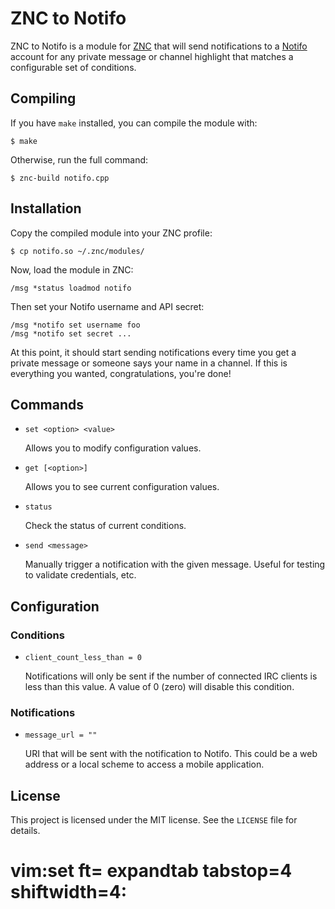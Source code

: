 ZNC to Notifo
=============

ZNC to Notifo is a module for [ZNC][] that will send notifications to a [Notifo][] account
for any private message or channel highlight that matches a configurable set of conditions.


Compiling
---------

If you have `make` installed, you can compile the module with:

    $ make

Otherwise, run the full command:

    $ znc-build notifo.cpp


Installation
------------

Copy the compiled module into your ZNC profile:

    $ cp notifo.so ~/.znc/modules/

Now, load the module in ZNC:

    /msg *status loadmod notifo

Then set your Notifo username and API secret:

    /msg *notifo set username foo
	/msg *notifo set secret ...

At this point, it should start sending notifications every time you get a private message
or someone says your name in a channel.  If this is everything you wanted, congratulations,
you're done!


Commands
--------

*   `set <option> <value>`

    Allows you to modify configuration values.

*   `get [<option>]`

    Allows you to see current configuration values.

*   `status`

    Check the status of current conditions.

*   `send <message>`

    Manually trigger a notification with the given message.  Useful for testing to validate
    credentials, etc.


Configuration
-------------

### Conditions

*   `client_count_less_than = 0`

    Notifications will only be sent if the number of connected IRC clients is less than this
    value.  A value of 0 (zero) will disable this condition.


### Notifications

*   `message_url = ""`

    URI that will be sent with the notification to Notifo.  This could be a web address or a
    local scheme to access a mobile application.


License
-------

This project is licensed under the MIT license.  See the `LICENSE` file for details.



[Notifo]: http://notifo.com "Notifo, Mobile Notifications for Everything"
[ZNC]: http://en.znc.in "ZNC, an advanced IRC bouncer"

# vim:set ft= expandtab tabstop=4 shiftwidth=4:
